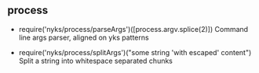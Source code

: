 ## process
* require('nyks/process/parseArgs')([process.argv.splice(2)])
Command line args parser, aligned on yks patterns

* require('nyks/process/splitArgs')("some string 'with escaped' content")
Split a string into whitespace separated chunks

